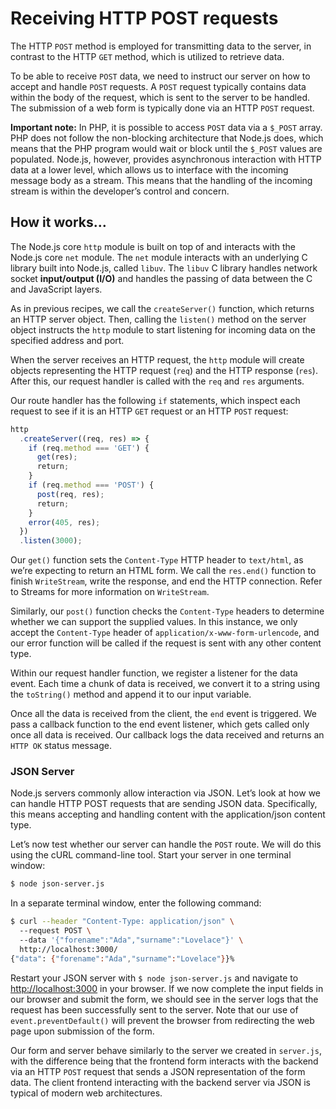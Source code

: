 # Receiving HTTP POST requests

The HTTP `POST` method is employed for transmitting data to the server, in contrast to the HTTP
`GET` method, which is utilized to retrieve data.

To be able to receive `POST` data, we need to instruct our server on how to accept and handle `POST`
requests. A `POST` request typically contains data within the body of the request, which is sent to the
server to be handled. The submission of a web form is typically done via an HTTP `POST` request.

**Important note:**
In PHP, it is possible to access `POST` data via a `$_POST` array. PHP does not follow the
non-blocking architecture that Node.js does, which means that the PHP program would wait
or block until the `$_POST` values are populated. Node.js, however, provides asynchronous
interaction with HTTP data at a lower level, which allows us to interface with the incoming
message body as a stream. This means that the handling of the incoming stream is within the
developer’s control and concern.

## How it works…

The Node.js core `http` module is built on top of and interacts with the Node.js core `net` module.
The `net` module interacts with an underlying C library built into Node.js, called `libuv`. The `libuv`
C library handles network socket **input/output (I/O)** and handles the passing of data between the
C and JavaScript layers.

As in previous recipes, we call the `createServer()` function, which returns an HTTP server
object. Then, calling the `listen()` method on the server object instructs the `http` module to start
listening for incoming data on the specified address and port.

When the server receives an HTTP request, the `http` module will create objects representing the
HTTP request (`req`) and the HTTP response (`res`). After this, our request handler is called with
the `req` and `res` arguments.

Our route handler has the following `if` statements, which inspect each request to see if it is an HTTP
`GET` request or an HTTP `POST` request:

```JavaScript
http
  .createServer((req, res) => {
    if (req.method === 'GET') {
      get(res);
      return;
    }
    if (req.method === 'POST') {
      post(req, res);
      return;
    }
    error(405, res);
  })
  .listen(3000);
```

Our `get()` function sets the `Content-Type` HTTP header to `text/html`, as we’re expecting
to return an HTML form. We call the `res.end()` function to finish `WriteStream`, write the
response, and end the HTTP connection. Refer to Streams for more information on `WriteStream`.

Similarly, our `post()` function checks the `Content-Type` headers to determine whether we
can support the supplied values. In this instance, we only accept the `Content-Type` header of
`application/x-www-form-urlencode`, and our error function will be called if the request
is sent with any other content type.

Within our request handler function, we register a listener for the data event. Each time a chunk
of data is received, we convert it to a string using the `toString()` method and append it to our
input variable.

Once all the data is received from the client, the `end` event is triggered. We pass a callback function
to the end event listener, which gets called only once all data is received. Our callback logs the data
received and returns an `HTTP OK` status message.

### JSON Server

Node.js servers commonly allow interaction via JSON. Let’s look at how we can handle HTTP POST
requests that are sending JSON data. Specifically, this means accepting and handling content with the
application/json content type.

Let’s now test whether our server can handle the `POST` route. We will do this using the cURL
command-line tool. Start your server in one terminal window:

```Bash
$ node json-server.js
```

In a separate terminal window, enter the following command:

```Bash
$ curl --header "Content-Type: application/json" \
  --request POST \
  --data '{"forename":"Ada","surname":"Lovelace"}' \
  http://localhost:3000/
{"data": {"forename":"Ada","surname":"Lovelace"}}%
```

Restart your JSON server with `$ node json-server.js` and navigate to <http://localhost:3000>
in your browser. If we now complete the input fields in our browser and submit
the form, we should see in the server logs that the request has been successfully sent to the server.
Note that our use of `event.preventDefault()` will prevent the browser from redirecting the
web page upon submission of the form.

Our form and server behave similarly to the server we created in `server.js`, with the difference being that the frontend form interacts with the backend via an HTTP `POST` request that sends a JSON representation of the form data. The client frontend interacting with the backend server via JSON is typical of modern web architectures.
